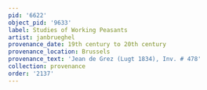 ```yaml
---
pid: '6622'
object_pid: '9633'
label: Studies of Working Peasants
artist: janbrueghel
provenance_date: 19th century to 20th century
provenance_location: Brussels
provenance_text: 'Jean de Grez (Lugt 1834), Inv. # 478'
collection: provenance
order: '2137'
---
```


